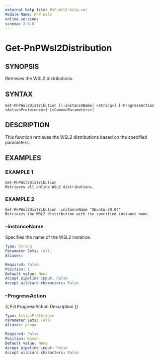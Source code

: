 ```yaml
---
external help file: PnP.Wsl2-help.xml
Module Name: PnP.Wsl2
online version:
schema: 2.0.0
---
```


# Get-PnPWsl2Distribution

## SYNOPSIS
Retrieves the WSL2 distributions.

## SYNTAX

```
Get-PnPWsl2Distribution [[-instanceName] <String>] [-ProgressAction <ActionPreference>] [<CommonParameters>]
```

## DESCRIPTION
This function retrieves the WSL2 distributions based on the specified parameters.

## EXAMPLES

### EXAMPLE 1
```
Get-PnPWsl2Distribution
Retrieves all online WSL2 distributions.
```

### EXAMPLE 2
```
Get-PnPWsl2Distribution -instanceName "Ubuntu-20.04"
Retrieves the WSL2 distribution with the specified instance name.
```



### -instanceName
Specifies the name of the WSL2 instance.

```yaml
Type: String
Parameter Sets: (All)
Aliases:

Required: False
Position: 1
Default value: None
Accept pipeline input: False
Accept wildcard characters: False
```

### -ProgressAction
{{ Fill ProgressAction Description }}

```yaml
Type: ActionPreference
Parameter Sets: (All)
Aliases: proga

Required: False
Position: Named
Default value: None
Accept pipeline input: False
Accept wildcard characters: False
```